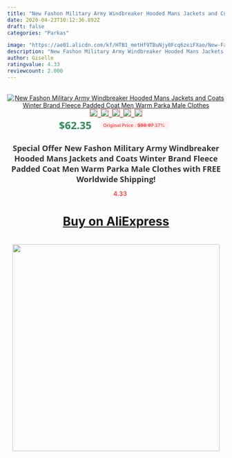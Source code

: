 ```yaml
---
title: "New Fashon Military Army Windbreaker Hooded Mans Jackets and Coats Winter Brand Fleece Padded Coat Men Warm Parka Male Clothes"
date: 2020-04-23T10:12:36.892Z
draft: false
categories: "Parkas"

image: "https://ae01.alicdn.com/kf/HTB1_metHf9TBuNjy0Fcq6zeiFXao/New-Fashon-Military-Army-Windbreaker-Hooded-Mans-Jackets-and-Coats-Winter-Brand-Fleece-Padded-Coat-Men.jpg"
description: "New Fashon Military Army Windbreaker Hooded Mans Jackets and Coats Winter Brand Fleece Padded Coat Men Warm Parka Male Clothes"
author: Giselle
ratingvalue: 4.33
reviewcount: 2.000
---
```

<br>
<div style="text-align: center;">
<a href="https://s.click.aliexpress.com/e/_AcJ4NJ" target="_blank" rel="nofollow noopener noreferrer"><img alt="New Fashon Military Army Windbreaker Hooded Mans Jackets and Coats Winter Brand Fleece Padded Coat Men Warm Parka Male Clothes" class="magnifier-image" src="https://ae01.alicdn.com/kf/HTB1_metHf9TBuNjy0Fcq6zeiFXao/New-Fashon-Military-Army-Windbreaker-Hooded-Mans-Jackets-and-Coats-Winter-Brand-Fleece-Padded-Coat-Men.jpg_640x640.jpg">
<br>
<img style="border:1px solid salmon" src="https://ae01.alicdn.com/kf/HTB1_metHf9TBuNjy0Fcq6zeiFXao/New-Fashon-Military-Army-Windbreaker-Hooded-Mans-Jackets-and-Coats-Winter-Brand-Fleece-Padded-Coat-Men.jpg_120x120.jpg">&nbsp;&nbsp;<img style="border:1px solid salmon" src="https://ae01.alicdn.com/kf/HTB1wqq5Hh9YBuNjy0Ffq6xIsVXab/New-Fashon-Military-Army-Windbreaker-Hooded-Mans-Jackets-and-Coats-Winter-Brand-Fleece-Padded-Coat-Men.jpg_120x120.jpg">&nbsp;&nbsp;<img style="border:1px solid salmon" src="https://ae01.alicdn.com/kf/HTB16i.kX56guuRjy0Fmq6y0DXXau/New-Fashon-Military-Army-Windbreaker-Hooded-Mans-Jackets-and-Coats-Winter-Brand-Fleece-Padded-Coat-Men.jpg_120x120.jpg">&nbsp;&nbsp;<img style="border:1px solid salmon" src="https://ae01.alicdn.com/kf/HTB1_DjcHeuSBuNjSsziq6zq8pXae/New-Fashon-Military-Army-Windbreaker-Hooded-Mans-Jackets-and-Coats-Winter-Brand-Fleece-Padded-Coat-Men.jpg_120x120.jpg">&nbsp;&nbsp;<img style="border:1px solid salmon" src="https://ae01.alicdn.com/kf/HTB1OTjSHhGYBuNjy0Fnq6x5lpXa2/New-Fashon-Military-Army-Windbreaker-Hooded-Mans-Jackets-and-Coats-Winter-Brand-Fleece-Padded-Coat-Men.jpg_120x120.jpg"></a></div><br0>
<div style="text-align: center;"><span style="background-color: white; border: 0px; box-sizing: border-box; color: seagreen; display: inline-block; font-family: &quot;open sans&quot; , &quot;arial&quot; , &quot;helvetica&quot; , sans-serif , &quot;heiti&quot;; font-size: 24px; font-stretch: inherit; font-weight: 700; line-height: inherit; margin: 0px 10px 0px 0px; padding: 0px; vertical-align: middle;">$62.35 </span>
<span style="background: rgb(255 , 241 , 241); border-radius: 3px; border: 0px; box-sizing: border-box; color: #ff4747; display: inline-block; font-family: inherit; font-size: 12px; font-stretch: inherit; font-style: inherit; font-variant: inherit; font-weight: 600; line-height: inherit; margin: 0px; padding: 2px 5px; transform: scale(0.9); vertical-align: middle;">Original Price : <b style="text-decoration: line-through;">$98.97 </b> 37%&nbsp;&nbsp;</span></div>
<h1 style="color: #333333; display: inline-block; font-family: &quot;open sans&quot; , &quot;arial&quot; , &quot;helvetica&quot; , sans-serif , &quot;heiti&quot;; font-size: 18px; font-stretch: inherit; font-weight: 700; text-align: center;">Special Offer New Fashon Military Army Windbreaker Hooded Mans Jackets and Coats Winter Brand Fleece Padded Coat Men Warm Parka Male Clothes with FREE Worldwide Shipping!</h1>
<div style="color: #ff4747; text-align: center;">
<img src="https://4.bp.blogspot.com/-M0ZcTcb-5uY/XleCXlxnR4I/AAAAAAAAAEc/OrjgMkXV1oMQFaCRZj5HQwOCBcu3w1FegCPcBGAYYCw/s1600/star.png" style="height: 15px;">&nbsp;<b>4.33</b></div>
<div class="button_cont" align="center"><a class="buynow_a" href="https://s.click.aliexpress.com/e/_AcJ4NJ" target="_blank" rel="nofollow noopener noreferrer"><H1>Buy on AliExpress</H1></a></div><br>
<div class="separator" style="clear: both; text-align: center;">
<img src="https://lh3.googleusercontent.com/-pTy5HemUv9M/XlePHvY0dAI/AAAAAAAAAE4/0nX5iRUoIWY8eMW9Dpxeirr157OZliDIgCLcBGAsYHQ/s1600/badge.gif" width="480">
</div>
